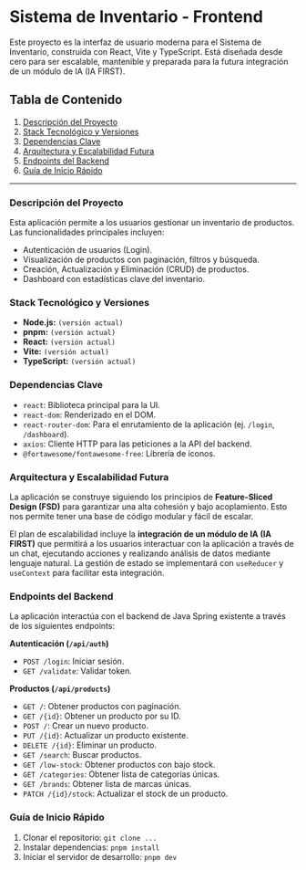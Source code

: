 # Sistema de Inventario - Frontend

Este proyecto es la interfaz de usuario moderna para el Sistema de Inventario, construida con React, Vite y TypeScript. Está diseñada desde cero para ser escalable, mantenible y preparada para la futura integración de un módulo de IA (IA FIRST).

## Tabla de Contenido

1.  [Descripción del Proyecto](#descripción-del-proyecto)
2.  [Stack Tecnológico y Versiones](#stack-tecnológico-y-versiones)
3.  [Dependencias Clave](#dependencias-clave)
4.  [Arquitectura y Escalabilidad Futura](#arquitectura-y-escalabilidad-futura)
5.  [Endpoints del Backend](#endpoints-del-backend)
6.  [Guía de Inicio Rápido](#guía-de-inicio-rápido)

---

### Descripción del Proyecto

Esta aplicación permite a los usuarios gestionar un inventario de productos. Las funcionalidades principales incluyen:

- Autenticación de usuarios (Login).
- Visualización de productos con paginación, filtros y búsqueda.
- Creación, Actualización y Eliminación (CRUD) de productos.
- Dashboard con estadísticas clave del inventario.

### Stack Tecnológico y Versiones

- **Node.js:** `(versión actual)`
- **pnpm:** `(versión actual)`
- **React:** `(versión actual)`
- **Vite:** `(versión actual)`
- **TypeScript:** `(versión actual)`

### Dependencias Clave

- `react`: Biblioteca principal para la UI.
- `react-dom`: Renderizado en el DOM.
- `react-router-dom`: Para el enrutamiento de la aplicación (ej. `/login`, `/dashboard`).
- `axios`: Cliente HTTP para las peticiones a la API del backend.
- `@fortawesome/fontawesome-free`: Librería de iconos.

### Arquitectura y Escalabilidad Futura

La aplicación se construye siguiendo los principios de **Feature-Sliced Design (FSD)** para garantizar una alta cohesión y bajo acoplamiento. Esto nos permite tener una base de código modular y fácil de escalar.

El plan de escalabilidad incluye la **integración de un módulo de IA (IA FIRST)** que permitirá a los usuarios interactuar con la aplicación a través de un chat, ejecutando acciones y realizando análisis de datos mediante lenguaje natural. La gestión de estado se implementará con `useReducer` y `useContext` para facilitar esta integración.

### Endpoints del Backend

La aplicación interactúa con el backend de Java Spring existente a través de los siguientes endpoints:

**Autenticación (`/api/auth`)**

- `POST /login`: Iniciar sesión.
- `GET /validate`: Validar token.

**Productos (`/api/products`)**

- `GET /`: Obtener productos con paginación.
- `GET /{id}`: Obtener un producto por su ID.
- `POST /`: Crear un nuevo producto.
- `PUT /{id}`: Actualizar un producto existente.
- `DELETE /{id}`: Eliminar un producto.
- `GET /search`: Buscar productos.
- `GET /low-stock`: Obtener productos con bajo stock.
- `GET /categories`: Obtener lista de categorías únicas.
- `GET /brands`: Obtener lista de marcas únicas.
- `PATCH /{id}/stock`: Actualizar el stock de un producto.

### Guía de Inicio Rápido

1.  Clonar el repositorio: `git clone ...`
2.  Instalar dependencias: `pnpm install`
3.  Iniciar el servidor de desarrollo: `pnpm dev`
